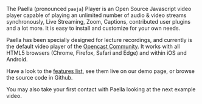 The Paella (pronounced `paeja`) Player is an Open Source Javascript video player capable of playing an unlimited number of audio & video streams synchronously, Live Streaming, Zoom, Captions, contributed user plugins and a lot more. It is easy to install and customize for your own needs.

Paella has been specially designed for lecture recordings, and currently is the default video player of the [Opencast Community](https://opencast.org/). It works with all HTML5 browsers (Chrome, Firefox, Safari and Edge) and within iOS and Android.

Have a look to the [features list](#/features), see them live on our demo page, or browse the source code in Github.

You may also take your first contact with Paella looking at the next example video.